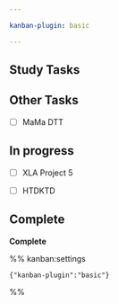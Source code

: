 ```yaml
---

kanban-plugin: basic

---
```


## Study Tasks



## Other Tasks

- [ ] MaMa DTT


## In progress

- [ ] XLA Project 5
- [ ] HTDKTD


## Complete

**Complete**




%% kanban:settings
```
{"kanban-plugin":"basic"}
```
%%